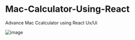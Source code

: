 # Mac-Calculator-Using-React

Advance Mac Ccalculator using React Ux/Ui

![image](https://github.com/rishav152/Mac-Calculator-Using-React/assets/169757787/c9fbe6da-3ff8-4371-be0e-c43f8f648f81)
